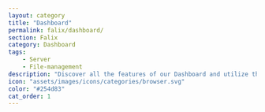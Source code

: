 ```yaml
---
layout: category
title: "Dashboard"
permalink: falix/dashboard/
section: Falix
category: Dashboard
tags:
    - Server
    - File-management
description: "Discover all the features of our Dashboard and utilize them to the fullest extent."
icon: "assets/images/icons/categories/browser.svg"
color: "#254d83"
cat_order: 1
---
```

